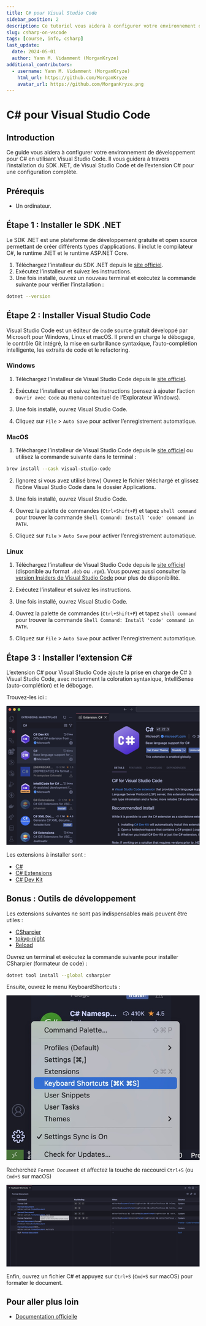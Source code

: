 ```yaml
---
title: C# pour Visual Studio Code
sidebar_position: 2
description: Ce tutoriel vous aidera à configurer votre environnement de développement pour C# avec Visual Studio Code.
slug: csharp-on-vscode
tags: [course, info, csharp]
last_update:
  date: 2024-05-01
  author: Yann M. Vidamment (MorganKryze)
additional_contributors:
  - username: Yann M. Vidamment (MorganKryze)
    html_url: https://github.com/MorganKryze
    avatar_url: https://github.com/MorganKryze.png
---
```


# C# pour Visual Studio Code

## Introduction

Ce guide vous aidera à configurer votre environnement de développement pour C# en utilisant Visual Studio Code. Il vous guidera à travers l’installation du SDK .NET, de Visual Studio Code et de l’extension C# pour une configuration complète.

## Prérequis

- Un ordinateur.

## Étape 1 : Installer le SDK .NET

Le SDK .NET est une plateforme de développement gratuite et open source permettant de créer différents types d’applications. Il inclut le compilateur C#, le runtime .NET et le runtime ASP.NET Core.

1. Téléchargez l’installeur du SDK .NET depuis le [site officiel](https://dotnet.microsoft.com/download).
2. Exécutez l’installeur et suivez les instructions.
3. Une fois installé, ouvrez un nouveau terminal et exécutez la commande suivante pour vérifier l’installation :

```bash
dotnet --version
```

## Étape 2 : Installer Visual Studio Code

Visual Studio Code est un éditeur de code source gratuit développé par Microsoft pour Windows, Linux et macOS. Il prend en charge le débogage, le contrôle Git intégré, la mise en surbrillance syntaxique, l’auto-complétion intelligente, les extraits de code et le refactoring.

### Windows

1. Téléchargez l’installeur de Visual Studio Code depuis le [site officiel](https://code.visualstudio.com/).

2. Exécutez l’installeur et suivez les instructions (pensez à ajouter l’action `Ouvrir avec Code` au menu contextuel de l’Explorateur Windows).

3. Une fois installé, ouvrez Visual Studio Code.

4. Cliquez sur `File` > `Auto Save` pour activer l’enregistrement automatique.

### MacOS

1. Téléchargez l’installeur de Visual Studio Code depuis le [site officiel](https://code.visualstudio.com/) ou utilisez la commande suivante dans le terminal :

```bash
brew install --cask visual-studio-code
```

2. (Ignorez si vous avez utilisé brew) Ouvrez le fichier téléchargé et glissez l’icône Visual Studio Code dans le dossier Applications.

3. Une fois installé, ouvrez Visual Studio Code.

4. Ouvrez la palette de commandes (`Ctrl+Shift+P`) et tapez `shell command` pour trouver la commande `Shell Command: Install 'code' command in PATH`.

5. Cliquez sur `File` > `Auto Save` pour activer l’enregistrement automatique.

### Linux

1. Téléchargez l’installeur de Visual Studio Code depuis le [site officiel](https://code.visualstudio.com/download) (disponible au format `.deb` ou `.rpm`). Vous pouvez aussi consulter la [version Insiders de Visual Studio Code](https://code.visualstudio.com/insiders/) pour plus de disponibilité.

2. Exécutez l’installeur et suivez les instructions.

3. Une fois installé, ouvrez Visual Studio Code.

4. Ouvrez la palette de commandes (`Ctrl+Shift+P`) et tapez `shell command` pour trouver la commande `Shell Command: Install 'code' command in PATH`.

5. Cliquez sur `File` > `Auto Save` pour activer l’enregistrement automatique.

## Étape 3 : Installer l’extension C\#

L’extension C# pour Visual Studio Code ajoute la prise en charge de C# à Visual Studio Code, avec notamment la coloration syntaxique, IntelliSense (auto-complétion) et le débogage.

Trouvez-les ici :

![Extension C#](../../static/assets/docs/csharp-on-vscode/extensions.jpg)

Les extensions à installer sont :

- [C#](https://marketplace.visualstudio.com/items?itemName=ms-dotnettools.csharp)
- [C# Extensions](https://marketplace.visualstudio.com/items?itemName=jchannon.csharpextensions)
- [C# Dev Kit](https://marketplace.visualstudio.com/items?itemName=ms-dotnettools.csdevkit)

## Bonus : Outils de développement

Les extensions suivantes ne sont pas indispensables mais peuvent être utiles :

- [CSharpier](https://marketplace.visualstudio.com/items?itemName=csharpier.csharpier-vscode)
- [tokyo-night](https://marketplace.visualstudio.com/items?itemName=Avetis.tokyo-night)
- [Reload](https://marketplace.visualstudio.com/items?itemName=natqe.reload)

Ouvrez un terminal et exécutez la commande suivante pour installer CSharpier (formateur de code) :

```bash
dotnet tool install --global csharpier
```

Ensuite, ouvrez le menu KeyboardShortcuts :

![Raccourcis clavier](../../static/assets/docs/csharp-on-vscode/shortcuts.jpg)

Recherchez `Format Document` et affectez la touche de raccourci `Ctrl+S` (ou `Cmd+S` sur macOS)

![Format Document](../../static/assets/docs/csharp-on-vscode/keybindings.jpg)

Enfin, ouvrez un fichier C# et appuyez sur `Ctrl+S` (`Cmd+S` sur macOS) pour formater le document.

## Pour aller plus loin

- [Documentation officielle](https://code.visualstudio.com/Docs/languages/csharp)
